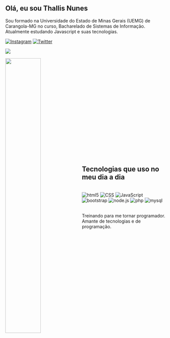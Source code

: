 ## Olá, eu sou Thallis Nunes
<p> Sou formado na Universidade do Estado de Minas Gerais (UEMG) de Carangola-MG no curso, Bacharelado de Sistemas de Informação. <br> Atualmente estudando Javascript e suas tecnologias. </p>

[![Instagram](https://img.shields.io/badge/Instagram-E4405F?style=for-the-badge&logo=instagram&logoColor=white)](https://www.instagram.com/7hallis/)
[![Twitter](https://img.shields.io/badge/Twitter-1DA1F2?style=for-the-badge&logo=twitter&logoColor=white)](https://twitter.com/7hallis)

<picture>
<source 
  srcset="https://github-readme-stats.vercel.app/api?username=7hallis&show_icons=true&theme=dark"
  media="(prefers-color-scheme: dark)"
/>
<source
  srcset="https://github-readme-stats.vercel.app/api?username=7hallis&show_icons=true"
  media="(prefers-color-scheme: light), (prefers-color-scheme: no-preference)"
/>
<img src="https://github-readme-stats.vercel.app/api?username=7hallis&show_icons=true" />
</picture>
<p></p>
<img align="left" width="47%" src="https://github-readme-stats.vercel.app/api/top-langs/?username=7hallis&layout=compact" />

<br><br><br><br><br><br><br><br><br>
<br><br><br><br><br><br><br><br><br>
## Tecnologias que uso no meu dia a dia

<div style="display: inline_block"> <br>
<img aline="center" alt="html5" src="https://img.shields.io/badge/HTML5-E34F26?style=for-the-badge&logo=html5&logoColor=white"/>
<img aline="center" alt="CSS" src="https://img.shields.io/badge/CSS3-1572B6?style=for-the-badge&logo=css3&logoColor=white"/>
<img aline="center" alt="JavaScript" src="https://img.shields.io/badge/JavaScript-F7DF1E?style=for-the-badge&logo=javascript&logoColor=black"/>
<img aline="center" alt="bootstrap" src="https://img.shields.io/badge/Node.js-43853D?style=for-the-badge&logo=node.js&logoColor=white"/>
<img aline="center" alt="node.js" src="https://img.shields.io/badge/Bootstrap-563D7C?style=for-the-badge&logo=bootstrap&logoColor=white"/>
<img aline="center" alt="php" src="https://img.shields.io/badge/PHP-777BB4?style=for-the-badge&logo=php&logoColor=white"/>
<img aline="center" alt="mysql" src="https://img.shields.io/badge/MySQL-00000F?style=for-the-badge&logo=mysql&logoColor=white"/>

</div>

<br>

Treinando para me tornar programador. <br> Amante de tecnologias e de programação.
